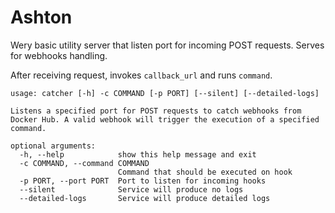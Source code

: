 # Ashton

Wery basic utility server that listen port for incoming POST requests.
Serves for webhooks handling.

After receiving request, invokes `callback_url` and runs `command`.

```
usage: catcher [-h] -c COMMAND [-p PORT] [--silent] [--detailed-logs]

Listens a specified port for POST requests to catch webhooks from Docker Hub. A valid webhook will trigger the execution of a specified command.

optional arguments:
  -h, --help            show this help message and exit
  -c COMMAND, --command COMMAND
                        Command that should be executed on hook
  -p PORT, --port PORT  Port to listen for incoming hooks
  --silent              Service will produce no logs
  --detailed-logs       Service will produce detailed logs
```
